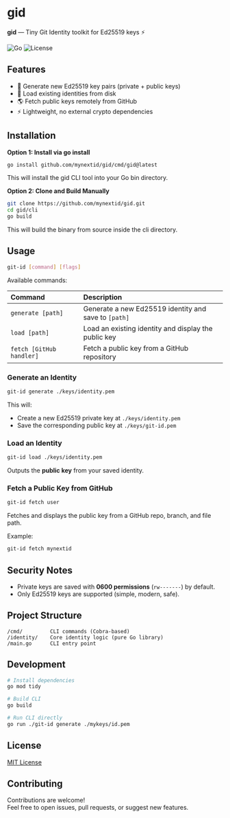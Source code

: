# gid

**gid** — Tiny Git Identity toolkit for Ed25519 keys ⚡

![Go](https://img.shields.io/badge/Go-1.22+-00ADD8?logo=go)
![License](https://img.shields.io/badge/license-MIT-green)

## Features

- 🔐 Generate new Ed25519 key pairs (private + public keys)
- 📂 Load existing identities from disk
- 🌎 Fetch public keys remotely from GitHub
- ⚡ Lightweight, no external crypto dependencies

## Installation

**Option 1: Install via go install**

```bash
go install github.com/mynextid/gid/cmd/gid@latest
```

This will install the gid CLI tool into your Go bin directory.

**Option 2: Clone and Build Manually**

```bash
git clone https://github.com/mynextid/gid.git
cd gid/cli
go build
```

This will build the binary from source inside the cli directory.

## Usage

```bash
git-id [command] [flags]
```

Available commands:

| Command                  | Description                                          |
| :----------------------- | :--------------------------------------------------- |
| `generate [path]`        | Generate a new Ed25519 identity and save to `[path]` |
| `load [path]`            | Load an existing identity and display the public key |
| `fetch [GitHub handler]` | Fetch a public key from a GitHub repository          |

### Generate an Identity

```bash
git-id generate ./keys/identity.pem
```

This will:

- Create a new Ed25519 private key at `./keys/identity.pem`
- Save the corresponding public key at `./keys/git-id.pem`

### Load an Identity

```bash
git-id load ./keys/identity.pem
```

Outputs the **public key** from your saved identity.

### Fetch a Public Key from GitHub

```bash
git-id fetch user
```

Fetches and displays the public key from a GitHub repo, branch, and file path.

Example:

```bash
git-id fetch mynextid
```

## Security Notes

- Private keys are saved with **0600 permissions** (`rw-------`) by default.
- Only Ed25519 keys are supported (simple, modern, safe).

## Project Structure

```plaintext
/cmd/         CLI commands (Cobra-based)
/identity/    Core identity logic (pure Go library)
/main.go      CLI entry point
```

## Development

```bash
# Install dependencies
go mod tidy

# Build CLI
go build

# Run CLI directly
go run ./git-id generate ./mykeys/id.pem
```

## License

[MIT License](LICENSE)

## Contributing

Contributions are welcome!  
Feel free to open issues, pull requests, or suggest new features.
